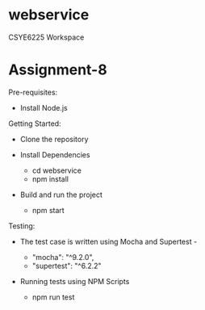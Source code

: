 # webservice
CSYE6225 Workspace


# Assignment-8

Pre-requisites:
- Install Node.js 

Getting Started:
- Clone the repository

- Install Dependencies
    - cd webservice
    - npm install


- Build and run the project
    - npm start

Testing:
- The test case is written using Mocha and Supertest -

    - "mocha": "^9.2.0",
    - "supertest": "^6.2.2"

- Running tests using NPM Scripts
    - npm run test
    

